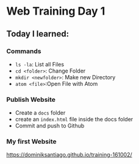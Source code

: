 # Web Training Day 1

## Today I learned:

### Commands

- `ls -la`: List all Files
- `cd <folder>`: Change Folder
- `mkdir <newfolder>`: Make new Directory
- `atom <file>`:Open File with Atom

### Publish Website

- Create a `docs` folder
- create an `index.html` file inside the docs folder
- Commit and push to Github

### My first Website

https://dominiksantiago.github.io/training-161002/
